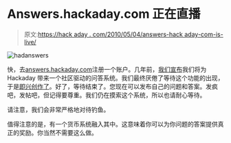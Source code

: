 # Answers.hackaday.com 正在直播

> 原文:[https://hack aday . com/2010/05/04/answers-hack aday-com-is-live/](https://hackaday.com/2010/05/04/answers-hackaday-com-is-live/)

![](../Images/ede6e526a1a44c0ba083bfb302f076b1.png "hadanswers")

快，去[answers.hackaday.com](http://answers.hackaday.com)注册一个账户。几年前，[我们宣布](http://hackaday.com/2009/11/04/hack-a-day-into-the-future/)我们将为 Hackaday 带来一个社区驱动的问答系统。我们最终厌倦了等待这个功能的出现，于是[即兴创作了](http://hackaday.com/2010/03/21/ask-hackaday-now-a-regular-occurrence/)。好了，等待结束了。您现在可以发布自己的问题和答案。发疯吧，发帖吧，但记得要尊重。我们仍在摸索这个系统，所以也请耐心等待。

请注意，我们会非常严格地对待钓鱼。

值得注意的是，有一个货币系统融入其中。这意味着你可以为你问题的答案提供真正的奖励。你当然不需要这么做。